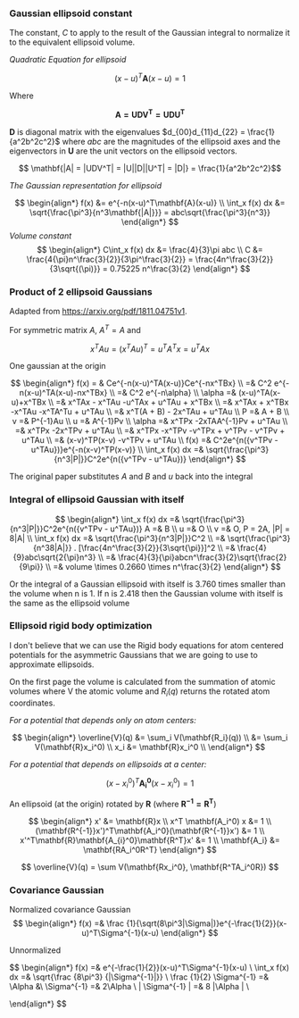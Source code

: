 
### Gaussian ellipsoid constant

The constant, $C$ to apply to the result of the Gaussian integral to normalize it to the 
equivalent ellipsoid volume.

*Quadratic Equation for ellipsoid*

$$ (x-u)^T\mathbf{A}(x-u)=1 $$

Where

$$ \mathbf{A = UDV^T = UDU^T }$$

$\mathbf{D}$ is diagonal matrix with the eigenvalues 
$d_{00}d_{11}d_{22} = \frac{1}{a^2b^2c^2}$ where $abc$ are the magnitudes 
of the ellipsoid axes and the eigenvectors in $\mathbf{U}$ are the unit vectors 
on the ellipsoid vectors.

$$ \mathbf{|A| = |UDV^T| = |U||D||U^T| = |D|} = \frac{1}{a^2b^2c^2}$$

*The Gaussian representation for ellipsoid*

$$
\begin{align*}
f(x) &= e^{-n(x-u)^T\mathbf{A}(x-u)} \\
\int_x f(x) dx &= \sqrt{\frac{\pi^3}{n^3\mathbf{|A|}}} = abc\sqrt{\frac{\pi^3}{n^3}} 
\end{align*}
$$
*Volume constant*
$$
\begin{align*}
C\int_x f(x) dx &= \frac{4}{3}\pi abc \\
C &= \frac{4{\pi}n^\frac{3}{2}}{3\pi^\frac{3}{2}} = \frac{4n^\frac{3}{2}}{3\sqrt{(\pi)}} = 0.75225 n^\frac{3}{2}
\end{align*}
$$

### Product of 2 ellipsoid Gaussians

Adapted from https://arxiv.org/pdf/1811.04751v1.  

For symmetric matrix $A$, $A^T = A$ and 

$$x^TAu = (x^TAu)^T = u^TA^Tx = u^TAx $$


One gaussian at the origin

$$
\begin{align*}
f(x) = & Ce^{-n(x-u)^TA(x-u)}Ce^{-nx^TBx} \\
=& C^2 e^{-n(x-u)^TA(x-u)-nx^TBx} \\ 
=& C^2 e^{-n\alpha} \\
\alpha =& (x-u)^TA(x-u)+x^TBx \\
=& x^TAx - x^TAu -u^TAx + u^TAu + x^TBx \\
=& x^TAx + x^TBx -x^TAu -x^TA^Tu + u^TAu \\
=& x^T(A + B) - 2x^TAu + u^TAu \\
P =& A + B \\
v =& P^{-1}Au \\
u =& A^{-1}Pv \\
\alpha =& x^TPx -2xTAA^{-1}Pv + u^TAu \\
=& x^TPx -2x^TPv + u^TAu \\
=& x^TPx -x^TPv -v^TPx + v^TPv - v^TPv + u^TAu \\
=& (x-v)^TP(x-v) -v^TPv + u^TAu \\
f(x) =& C^2e^{n({v^TPv - u^TAu})}e^{-n(x-v)^TP(x-v)} \\
\int_x f(x) dx =& \sqrt{\frac{\pi^3}{n^3|P|}}C^2e^{n({v^TPv - u^TAu})}
\end{align*}
$$

The original paper substitutes $A$ and $B$ and $u$ back into the integral

### Integral of ellipsoid Gaussian with itself

$$
\begin{align*}
\int_x f(x) dx =& \sqrt{\frac{\pi^3}{n^3|P|}}C^2e^{n({v^TPv - u^TAu})}
A =& B \\
u =& O \\
v =& O, P = 2A, |P| = 8|A| \\
\int_x f(x) dx =& \sqrt{\frac{\pi^3}{n^3|P|}}C^2 \\
=& \sqrt{\frac{\pi^3}{n^38|A|}} . [\frac{4n^\frac{3}{2}}{3\sqrt{\pi}}]^2 \\
=& \frac{4}{9}abc\sqrt{2{\pi}n^3} \\
=& \frac{4}{3}{\pi}abcn^\frac{3}{2}\sqrt{\frac{2}{9\pi}} \\
=& volume \times 0.2660 \times n^\frac{3}{2}
\end{align*}
$$
 
Or the integral of a Gaussian ellipsoid with itself is 3.760 times smaller than the volume when n is 1. 
If n is 2.418 then the Gaussian volume with itself is the same as the ellipsoid volume

### Ellipsoid rigid body optimization


I don't believe that we can use the Rigid body equations for atom centered potentials 
for the asymmetric Gaussians that we are going to use to approximate ellipsoids.

On the first page the volume is calculated from the summation of atomic volumes where 
V the atomic volume and 
$R_i(q)$ returns the rotated atom coordinates.

*For a potential that depends only on atom centers:*

$$ 
\begin{align*}
 \overline{V}(q) &= \sum_i V(\mathbf{R_i}(q))  \\
&= \sum_i V(\mathbf{R}x_i^0) \\
x_i &= \mathbf{R}x_i^0 \\
\end{align*}
$$

*For a potential that depends on ellipsoids at a center:*


$$ (x-x_{i}^0)^T\mathbf{A_i^0}(x-x_i^0)  = 1 $$

An ellipsoid (at the origin) rotated by $\mathbf{R}$ (where $\mathbf{R^{-1} = R^T}$)

$$ 
\begin{align*}
x' &= \mathbf{R}x \\
x^T \mathbf(A_i^0) x &= 1 \\
(\mathbf{R^{-1}}x')^T\mathbf{A_i^0}(\mathbf{R^{-1}}x')  &= 1 \\
x'^T\mathbf{R}\mathbf{A_{i}^0}\mathbf{R^T}x' &= 1 \\
\mathbf{A_i} &= \mathbf{RA_i^0R^T}
\end{align*}
$$

$$
 \overline{V}(q) =  \sum V(\mathbf{Rx_i^0}, \mathbf{R^TA_i^0R})
$$


### Covariance Gaussian

Normalized covariance Gaussian
$$
\begin{align*}
f(x) =& \frac {1}{\sqrt(8\pi^3|\Sigma|)}e^{-\frac{1}{2}}(x-u)^T\Sigma^{-1}(x-u)
\end{align*}
$$

Unnormalized

$$
\begin{align*}
f(x) =& e^{-\frac{1}{2}}(x-u)^T\Sigma^{-1}(x-u) \\
\int_x f(x) dx =& \sqrt{\frac {8\pi^3} {|\Sigma^{-1}|}} \\
\frac {1}{2} \Sigma^{-1} =& \Alpha &\\
\Sigma^{-1} =& 2\Alpha  \\
| \Sigma^{-1} | =& 8 |\Alpha | \\


\end{align*}
$$